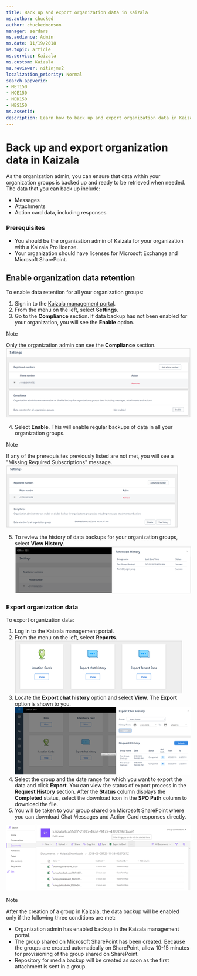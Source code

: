 ```yaml
---
title: Back up and export organization data in Kaizala
ms.author: chucked
author: chuckedmonson
manager: serdars
ms.audience: Admin
ms.date: 11/19/2018
ms.topic: article
ms.service: Kaizala
ms.custom: Kaizala
ms.reviewer: nitinjms2
localization_priority: Normal
search.appverid:
- MET150
- MOE150
- MED150
- MBS150
ms.assetid: 
description: Learn how to back up and export organization data in Kaizala.
---
```


# Back up and export organization data in Kaizala

As the organization admin, you can ensure that data within your organization groups is backed up and ready to be retrieved when needed. The data that you can back up include:  
- Messages 
- Attachments  
- Action card data, including responses  

### Prerequisites

- You should be the organization admin of Kaizala for your organization with a Kaizala Pro license.  
- Your organization should have licenses for Microsoft Exchange and Microsoft SharePoint.  

## Enable organization data retention  

To enable data retention for all your organization groups:  
1. Sign in to the [Kaizala management portal](https://manage.kaiza.la/). 
2. From the menu on the left, select **Settings**.     
3. Go to the **Compliance** section. If data backup has not been enabled for your organization, you will see the **Enable** option. 
> [!NOTE]
> Only the organization admin can see the **Compliance** section.  
![Screenshot of Settings page showing the Enable option in Kaizala management portal](media/settings-showing-enable-option.png)

4. Select **Enable**. This will enable regular backups of data in all your organization groups.  
> [!NOTE]
> If any of the prerequisites previously listed are not met, you will see a "Missing Required Subscriptions" message.  
![Screenshot of Settings page after enabling data backup in Kaizala management portal](media/settings-showing-disable-option.png)

5. To review the history of data backups for your organization groups, select **View History**. 
![Screenshot of Settings page showing retention history in Kaizala management portal](media/settings-retention-history.png)

### Export organization data  

To export organization data: 
1. Log in to the Kaizala management portal. 
2. From the menu on the left, select **Reports**.     
![Screenshot report options in Kaizala management portal](media/report-options.png)
3. Locate the **Export chat history** option and select **View**. The **Export** option is shown to you.  
![Screenshot of Reports page showing export chat history in Kaizala management portal](media/export-chat-history.png)
4. Select the group and the date range for which you want to export the data and click **Export**. You can view the status of export process in the **Request History** section. After the **Status** column displays the **Completed** status, select the download icon in the **SPO Path** column to download the file.
5. You will be taken to your group shared on Microsoft SharePoint where you can download Chat Messages and Action Card responses directly.

![Screenshot of chat and action card responses in Kaizala management portal](media/chat-history-responses.png)

> [!NOTE]
> After the creation of a group in Kaizala, the data backup will be enabled only if the following three conditions are met:  
>- Organization admin has enabled backup in the Kaizala management portal. 
>- The group shared on Microsoft SharePoint has been created. Because the groups are created automatically on SharePoint, allow 10-15 minutes for provisioning of the group shared on SharePoint. 
>- Repository for media backup will be created as soon as the first attachment is sent in a group.  
